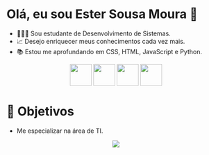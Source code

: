 
# Olá, eu sou Ester Sousa Moura 👋 
- 👩🏾‍💻 Sou estudante de Desenvolvimento de Sistemas.
- 📈 Desejo enriquecer meus conhecimentos cada vez mais.
- 📚 Estou me aprofundando em CSS, HTML, JavaScript e Python.

<div align="center"> 
<img src="https://cdn.jsdelivr.net/gh/devicons/devicon/icons/html5/html5-original.svg" height="50" width="50"/>
<img src="https://cdn.jsdelivr.net/gh/devicons/devicon/icons/css3/css3-original-wordmark.svg" height="50" width="50" />  
<img src="https://cdn.jsdelivr.net/gh/devicons/devicon/icons/javascript/javascript-original.svg" height="50" width="50" /> 
<img src="https://cdn.jsdelivr.net/gh/devicons/devicon/icons/python/python-original-wordmark.svg" height="50" width="50" />
</div>      




# 📌 Objetivos
- Me especializar na área de TI. 

<div align="center">
<img src="https://c.tenor.com/bCfpwMjfAi0AAAAM/cat-typing.gif"/>
</div>
